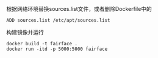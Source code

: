 根据网络环境替换sources.list文件，或者删除Dockerfile中的
```
ADD sources.list /etc/apt/sources.list
```

构建镜像并运行
```
docker build -t fairface .
docker run -itd -p 5000:5000 fairface
```

